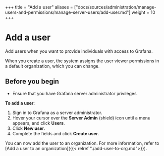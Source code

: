 +++
title = "Add a user"
aliases = ["docs/sources/administration/manage-users-and-permissions/manage-server-users/add-user.md"]
weight = 10
+++

# Add a user

Add users when you want to provide individuals with access to Grafana.

When you create a user, the system assigns the user viewer permissions in a default organization, which you can change.

<!--- Is there a limit to the number of user created for OSS? -->

<!--- Do orgs need to be created before users? Or does Main Org come out of the box? -->

## Before you begin

- Ensure that you have Grafana server administrator privileges

**To add a user**:

1. Sign in to Grafana as a server administrator.
1. Hover your cursor over the **Server Admin** (shield) icon until a menu appears, and click **Users**.
1. Click **New user**.
1. Complete the fields and click **Create user**.

<!--- Is the user made aware that they have been added? Through email maybe? -->

You can now add the user to an organization. For more information, refer to [Add a user to an organization]({{< relref "./add-user-to-org.md">}}).
